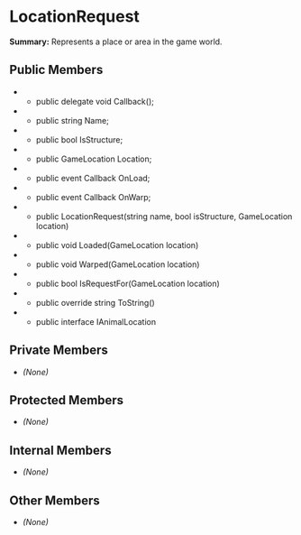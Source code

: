 # LocationRequest

**Summary:** Represents a place or area in the game world.

## Public Members
- - public delegate void Callback();
- - public string Name;
- - public bool IsStructure;
- - public GameLocation Location;
- - public event Callback OnLoad;
- - public event Callback OnWarp;
- - public LocationRequest(string name, bool isStructure, GameLocation location)
- - public void Loaded(GameLocation location)
- - public void Warped(GameLocation location)
- - public bool IsRequestFor(GameLocation location)
- - public override string ToString()
- - public interface IAnimalLocation

## Private Members
- *(None)*

## Protected Members
- *(None)*

## Internal Members
- *(None)*

## Other Members
- *(None)*
